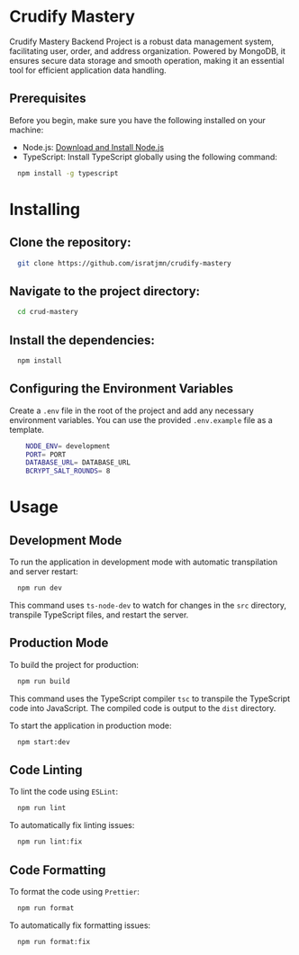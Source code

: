 # Crudify Mastery

Crudify Mastery Backend Project is a robust data management system, facilitating user, order, and address organization. Powered by MongoDB, it ensures secure data storage and smooth operation, making it an essential tool for efficient application data handling.

## Prerequisites

Before you begin, make sure you have the following installed on your machine:

- Node.js: [Download and Install Node.js](https://nodejs.org/)
- TypeScript: Install TypeScript globally using the following command:

```bash
  npm install -g typescript
```

# Installing

## Clone the repository:

```bash
  git clone https://github.com/isratjmn/crudify-mastery
```

## Navigate to the project directory:

```bash
  cd crud-mastery
```

## Install the dependencies:

```bash
  npm install
```

## Configuring the Environment Variables

Create a `.env` file in the root of the project and add any necessary environment variables. You can use the provided `.env.example` file as a template.

```bash
    NODE_ENV= development
    PORT= PORT 
    DATABASE_URL= DATABASE_URL
    BCRYPT_SALT_ROUNDS= 8
```

# Usage

## Development Mode

To run the application in development mode with automatic transpilation and server restart:

```bash
  npm run dev
```

This command uses `ts-node-dev` to watch for changes in the `src` directory, transpile TypeScript files, and restart the server.

## Production Mode

To build the project for production:

```bash
  npm run build
```

This command uses the TypeScript compiler `tsc` to transpile the TypeScript code into JavaScript. The compiled code is output to the `dist` directory.

To start the application in production mode:

```bash
  npm start:dev
```

## Code Linting

To lint the code using `ESLint`:

```bash
  npm run lint
```

To automatically fix linting issues:

```bash
  npm run lint:fix
```

## Code Formatting

To format the code using `Prettier`:

```bash
  npm run format
```

To automatically fix formatting issues:

```bash
  npm run format:fix
```
